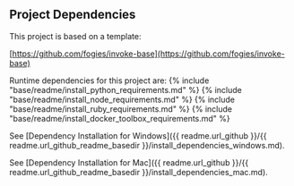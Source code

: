 ## Project Dependencies

This project is based on a template:

[https://github.com/fogies/invoke-base](https://github.com/fogies/invoke-base)

Runtime dependencies for this project are:
{% include "base/readme/install_python_requirements.md" %}
{% include "base/readme/install_node_requirements.md" %}
{% include "base/readme/install_ruby_requirements.md" %}
{% include "base/readme/install_docker_toolbox_requirements.md" %}

See [Dependency Installation for Windows]({{ readme.url_github }}/{{ readme.url_github_readme_basedir }}/install_dependencies_windows.md).

See [Dependency Installation for Mac]({{ readme.url_github }}/{{ readme.url_github_readme_basedir }}/install_dependencies_mac.md).
